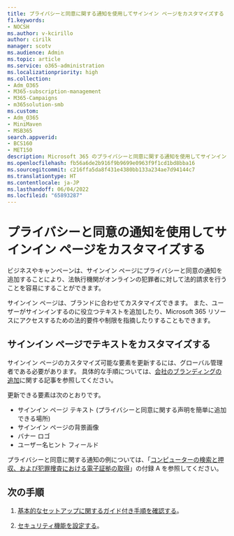 ```yaml
---
title: プライバシーと同意に関する通知を使用してサインイン ページをカスタマイズする
f1.keywords:
- NOCSH
ms.author: v-kcirillo
author: cirilk
manager: scotv
ms.audience: Admin
ms.topic: article
ms.service: o365-administration
ms.localizationpriority: high
ms.collection:
- Adm_O365
- M365-subscription-management
- M365-Campaigns
- m365solution-smb
ms.custom:
- Adm_O365
- MiniMaven
- MSB365
search.appverid:
- BCS160
- MET150
description: Microsoft 365 のプライバシーと同意に関する通知を使用してサインイン ページをカスタマイズします。
ms.openlocfilehash: fb56a6de2b916f9b9699e0963f9f1cd1bd8bba16
ms.sourcegitcommit: c216ffa5da8f431e4380bb133a234ae7d94144c7
ms.translationtype: HT
ms.contentlocale: ja-JP
ms.lasthandoff: 06/04/2022
ms.locfileid: "65893287"
---
```

# <a name="customize-your-sign-in-page-with-a-privacy-and-consent-notice"></a>プライバシーと同意の通知を使用してサインイン ページをカスタマイズする

ビジネスやキャンペーンは、サインイン ページにプライバシーと同意の通知を追加することにより、法執行機関がオンラインの犯罪者に対して法的請求を行うことを容易にすることができます。

サインイン ページは、ブランドに合わせてカスタマイズできます。 また、ユーザーがサインインするのに役立つテキストを追加したり、Microsoft 365 リソースにアクセスするための法的要件や制限を指摘したりすることもできます。

## <a name="design-customization-the-text-on-your-sign-in-page"></a>サインイン ページでテキストをカスタマイズする

サインイン ページのカスタマイズ可能な要素を更新するには、グローバル管理者である必要があります。 具体的な手順については、[会社のブランディングの追加](/azure/active-directory/fundamentals/customize-branding)に関する記事を参照してください。

更新できる要素は次のとおりです。

- サインイン ページ テキスト (プライバシーと同意に関する声明を簡単に追加できる場所)
- サインイン ページの背景画像
- バナー ロゴ
- ユーザー名ヒント フィールド

プライバシーと同意に関する通知の例については、「[コンピューターの検索と押収、および犯罪捜査における電子証拠の取得](https://www.justice.gov/sites/default/files/criminal-ccips/legacy/2015/01/14/ssmanual2009.pdf)」の付録 A を参照してください。

## <a name="next-steps"></a>次の手順

1. [基本的なセットアップに関するガイド付き手順を確認する](m365bp-setup.md)。

2. [セキュリティ機能を設定する](m365bp-security-overview.md)。